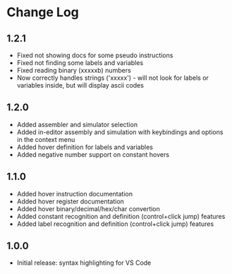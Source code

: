 # Change Log

## 1.2.1
- Fixed not showing docs for some pseudo instructions
- Fixed not finding some labels and variables
- Fixed reading binary (xxxxxb) numbers
- Now correctly handles strings ('xxxxx') - will not look for labels or variables inside, but will display ascii codes

## 1.2.0
- Added assembler and simulator selection
- Added in-editor assembly and simulation with keybindings and options in the context menu
- Added hover definition for labels and variables
- Added negative number support on constant hovers

## 1.1.0

- Added hover instruction documentation
- Added hover register documentation
- Added hover binary/decimal/hex/char convertion
- Added constant recognition and definition (control+click jump) features
- Added label recognition and definition (control+click jump) features

## 1.0.0

- Initial release: syntax highlighting for VS Code
